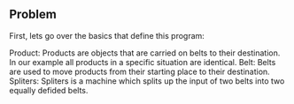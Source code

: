 ## Problem

First, lets go over the basics that define this program:

Product: Products are objects that are carried on belts to their destination. In our example all products in a specific situation are identical.
Belt: Belts are used to move products from their starting place to their destination.
Spliters: Spliters is a machine which splits up the input of two belts into two equally defided belts.

